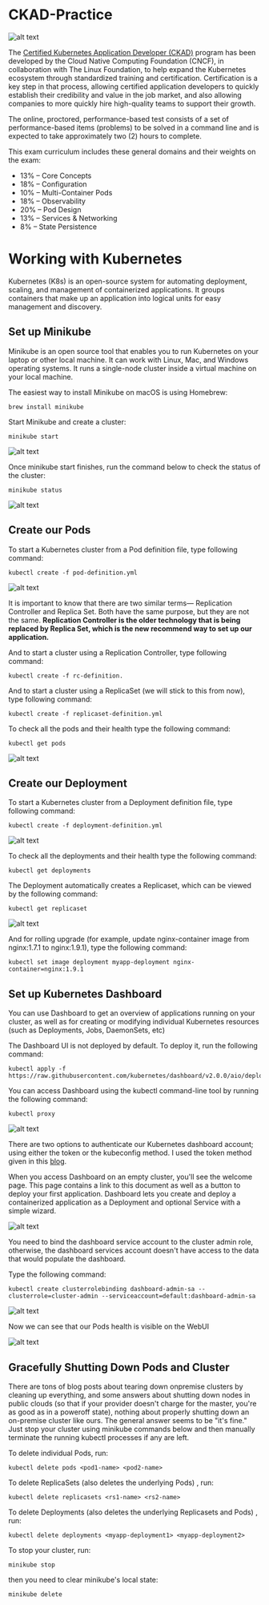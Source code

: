# CKAD-Practice

![alt text](./images/ckad-logo.png)

The [Certified Kubernetes Application Developer (CKAD)](https://www.cncf.io/certification/ckad/) program has been developed by the Cloud Native Computing Foundation (CNCF), in collaboration with The Linux Foundation, to help expand the Kubernetes ecosystem through standardized training and certification. Certification is a key step in that process, allowing certified application developers to quickly establish their credibility and value in the job market, and also allowing companies to more quickly hire high-quality teams to support their growth.

The online, proctored, performance-based test consists of a set of performance-based items (problems) to be solved in a command line and is expected to take approximately two (2) hours to complete.

This exam curriculum includes these general domains and their weights on the exam:

* 13% – Core Concepts
* 18% – Configuration
* 10% – Multi-Container Pods
* 18% – Observability
* 20% – Pod Design
* 13% – Services & Networking
* 8% – State Persistence

# Working with Kubernetes

Kubernetes (K8s) is an open-source system for automating deployment, scaling, and management of containerized applications. It groups containers that make up an application into logical units for easy management and discovery. 

## Set up Minikube

Minikube is an open source tool that enables you to run Kubernetes on your laptop or other local machine. It can work with Linux, Mac, and Windows operating systems. It runs a single-node cluster inside a virtual machine on your local machine.

The easiest way to install Minikube on macOS is using Homebrew:

	brew install minikube

Start Minikube and create a cluster:

	minikube start

![alt text](./images/minikube.png)

Once minikube start finishes, run the command below to check the status of the cluster:

	minikube status

![alt text](./images/minikube-status.png)

## Create our Pods

To start a Kubernetes cluster from a Pod definition file, type following command:

	kubectl create -f pod-definition.yml

![alt text](./images/pod-created.png)

It is important to know that there are two similar terms— Replication Controller and Replica Set. Both have the same purpose, but they are not the same. **Replication Controller is the older technology that is being replaced by Replica Set, which is the new recommend way to set up our application.** 

And to start a cluster using a Replication Controller, type following command:

	kubectl create -f rc-definition.

And to start a cluster using a ReplicaSet (we will stick to this from now), type following command:

	kubectl create -f replicaset-definition.yml

To check all the pods and their health type the following command:

	kubectl get pods

![alt text](./images/get-pod.png)

## Create our Deployment

To start a Kubernetes cluster from a Deployment definition file, type following command:

	kubectl create -f deployment-definition.yml

![alt text](./images/deployment-created.png)

To check all the deployments and their health type the following command:

	kubectl get deployments

The Deployment automatically creates a Replicaset, which can be viewed by the following command:

	kubectl get replicaset

![alt text](./images/deployment-pods-rs.png)

And for rolling upgrade (for example, update nginx-container image from nginx:1.7.1 to nginx:1.9.1), type the following command:

	kubectl set image deployment myapp-deployment nginx-container=nginx:1.9.1

## Set up Kubernetes Dashboard

You can use Dashboard to get an overview of applications running on your cluster, as well as for creating or modifying individual Kubernetes resources (such as Deployments, Jobs, DaemonSets, etc)

The Dashboard UI is not deployed by default. To deploy it, run the following command:

	kubectl apply -f https://raw.githubusercontent.com/kubernetes/dashboard/v2.0.0/aio/deploy/recommended.yaml

You can access Dashboard using the kubectl command-line tool by running the following command:

	kubectl proxy 

![alt text](./images/dashboard.png)

There are two options to authenticate our Kubernetes dashboard account; using either the token or the kubeconfig method. I used the token method given in this [blog](https://www.replex.io/blog/how-to-install-access-and-add-heapster-metrics-to-the-kubernetes-dashboard).

When you access Dashboard on an empty cluster, you'll see the welcome page. This page contains a link to this document as well as a button to deploy your first application. Dashboard lets you create and deploy a containerized application as a Deployment and optional Service with a simple wizard. 

![alt text](./images/WebUI-dashboard.png)

You need to bind the dashboard service account to the cluster admin role, otherwise, the dashboard services account doesn't have access to the data that would populate the dashboard.

Type the following command: 

	kubectl create clusterrolebinding dashboard-admin-sa --clusterrole=cluster-admin --serviceaccount=default:dashboard-admin-sa

![alt text](./images/dashboard-binding.png)

Now we can see that our Pods health is visible on the WebUI

![alt text](./images/WebUI-dashboard-access-on.png)

## Gracefully Shutting Down Pods and Cluster

There are tons of blog posts about tearing down onpremise clusters by cleaning up everything, and some answers about shutting down nodes in public clouds (so that if your provider doesn't charge for the master, you're as good as in a poweroff state), nothing about properly shutting down an on-premise cluster like ours. The general answer seems to be "it's fine." Just stop your cluster using minikube commands below and then manually terminate the running kubectl processes if any are left.

To delete individual Pods, run: 

	kubectl delete pods <pod1-name> <pod2-name>

To delete ReplicaSets (also deletes the underlying Pods) , run:

	kubectl delete replicasets <rs1-name> <rs2-name>

To delete Deployments (also deletes the underlying Replicasets and Pods) , run:

	kubectl delete deployments <myapp-deployment1> <myapp-deployment2>

To stop your cluster, run:

	minikube stop

then you need to clear minikube's local state:

	minikube delete

